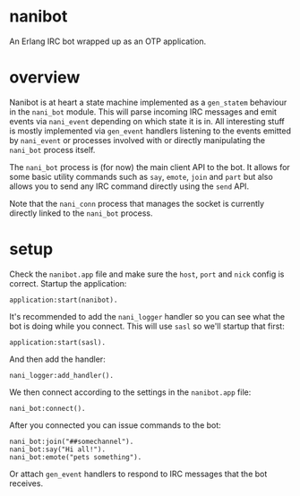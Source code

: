 # nanibot
An Erlang IRC bot wrapped up as an OTP application.

# overview
Nanibot is at heart a state machine implemented as a `gen_statem` behaviour in
the `nani_bot` module. This will parse incoming IRC messages and emit events 
via `nani_event` depending on which state it is in. All interesting stuff is 
mostly implemented via `gen_event` handlers listening to the events emitted 
by `nani_event` or processes involved with or directly manipulating the 
`nani_bot` process itself.

The `nani_bot` process is (for now) the main client API to the bot. It allows 
for some basic utility commands such as `say`, `emote`, `join` and `part` but
also allows you to send any IRC command directly using the `send` API.

Note that the `nani_conn` process that manages the socket is currently directly 
linked to the `nani_bot` process.

# setup
Check the `nanibot.app` file and make sure the `host`, `port` and `nick` config
is correct. Startup the application:

    application:start(nanibot).

It's recommended to add the `nani_logger` handler so you can see what the bot
is doing while you connect. This will use `sasl` so we'll startup that first:

    application:start(sasl).

And then add the handler:

    nani_logger:add_handler().

We then connect according to the settings in the `nanibot.app` file:

    nani_bot:connect().

After you connected you can issue commands to the bot:

    nani_bot:join("##somechannel").
    nani_bot:say("Hi all!").
    nani_bot:emote("pets something").

Or attach `gen_event` handlers to respond to IRC messages that the bot 
receives.
